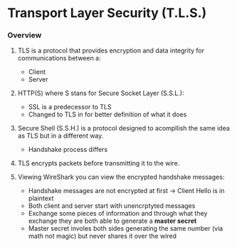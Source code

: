 # Transport Layer Security (T.L.S.)

### Overview

1. TLS is a protocol that provides encryption and data integrity for communications between a:
    - Client
    - Server

2. HTTP(S) where S stans for Secure Socket Layer (S.S.L.):
    - SSL is a predecessor to TLS
    - Changed to  TLS in for better definition of what it does

3. Secure Shell (S.S.H.) is a protocol designed to acompllish the same idea as TLS but in a different way.
    - Handshake process differs

3. TLS encrypts packets before transmitting it to the wire.

4. Viewing WireShark you can view the encrypted handshake messages:
    - Handshake messages are not encrypted at first -> Client Hello is in plaintext
    - Both client and server start with unencrptyted messages
    - Exchange some pieces of information and through what they exchange they are both able to generate a **master secret**
    - Master secret involes both sides generating the same number (via math not magic) but never shares it over the wired


